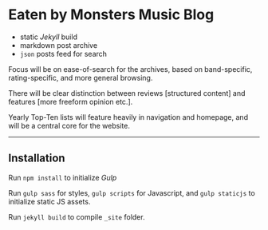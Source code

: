 # Eaten by Monsters Music Blog

* static *Jekyll* build
* markdown post archive
* `json` posts feed for search

Focus will be on ease-of-search for the archives, based on band-specific, rating-specific, and more general browsing.

There will be clear distinction between reviews [structured content] and features [more freeform opinion etc.].

Yearly Top-Ten lists will feature heavily in navigation and homepage, and will be a central core for the website.

---

## Installation

Run `npm install` to initialize *Gulp*

Run `gulp sass` for styles, `gulp scripts` for Javascript, and `gulp staticjs` to initialize static JS assets.

Run `jekyll build` to compile `_site` folder.